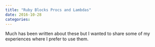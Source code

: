 ```yaml
---
title: "Ruby Blocks Procs and Lambdas"
date: 2016-10-28
categories:
---
```


Much has been written about these but I wanted to share some of my experiences where I prefer to use them.  
